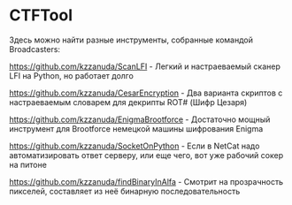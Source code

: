 # CTFTool

Здесь можно найти разные инструменты, собранные командой Broadcasters:


https://github.com/kzzanuda/ScanLFI - Легкий и настраеваемый сканер LFI на Python, но работает долго

https://github.com/kzzanuda/CesarEncryption - Два варианта скриптов с настраеваемым словарем для декрипты ROT# (Шифр Цезаря)

https://github.com/kzzanuda/EnigmaBrootforce - Достаточно мощный инструмент для Brootforce немецкой машины шифрования Enigma

https://github.com/kzzanuda/SocketOnPython - Если в NetCat надо автоматизировать ответ серверу, или еще чего, вот уже рабочий сокер на питоне

https://github.com/kzzanuda/findBinaryInAlfa - Смотрит на прозрачность пикселей, составляет из неё бинарную последовательность

